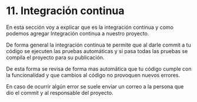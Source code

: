 # 11. Integración continua

En esta sección voy a explicar que es la integración continua y como podemos agregar Integración continua a nuestro proyecto.

De forma general la integración continua te permite que al darle commit a tu código se ejecuten las pruebas automáticas y si pasa todas las pruebas  se compila el proyecto para su publicación.

De esta forma se revisa de forma mas automática que tu código cumple con la funcionalidad y que cambios al código no provoquen nuevos errores.

En caso de ocurrir algún error se suele enviar un correo a la persona que dio el commit y al responsable del proyecto.



## 



